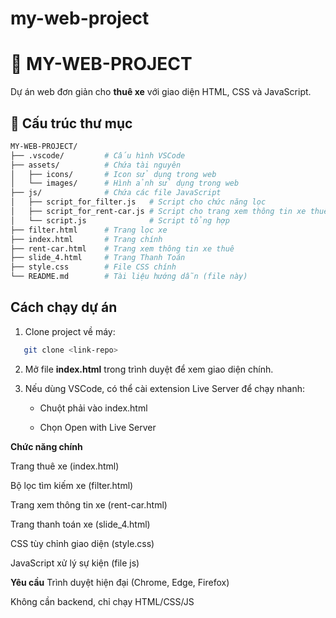 # my-web-project

# 🚗 MY-WEB-PROJECT

Dự án web đơn giản cho **thuê xe** với giao diện HTML, CSS và JavaScript.

## 📂 Cấu trúc thư mục

```bash
MY-WEB-PROJECT/
├── .vscode/         # Cấu hình VSCode
├── assets/          # Chứa tài nguyên
│   ├── icons/       # Icon sử dụng trong web
│   └── images/      # Hình ảnh sử dụng trong web
├── js/              # Chứa các file JavaScript
│   ├── script_for_filter.js   # Script cho chức năng lọc
│   ├── script_for_rent-car.js # Script cho trang xem thông tin xe thuê
│   └── script.js              # Script tổng hợp
├── filter.html      # Trang lọc xe
├── index.html       # Trang chính
├── rent-car.html    # Trang xem thông tin xe thuê
├── slide_4.html     # Trang Thanh Toán
├── style.css        # File CSS chính
└── README.md        # Tài liệu hướng dẫn (file này)

```

## Cách chạy dự án

1. Clone project về máy:

```bash
   git clone <link-repo>
```

2. Mở file **index.html** trong trình duyệt để xem giao diện chính.

3. Nếu dùng VSCode, có thể cài extension Live Server để chạy nhanh:

   - Chuột phải vào index.html

   - Chọn Open with Live Server

**Chức năng chính**

Trang thuê xe (index.html)

Bộ lọc tìm kiếm xe (filter.html)

Trang xem thông tin xe (rent-car.html)

Trang thanh toán xe (slide_4.html)

CSS tùy chỉnh giao diện (style.css)

JavaScript xử lý sự kiện (file js)

**Yêu cầu**
Trình duyệt hiện đại (Chrome, Edge, Firefox)

Không cần backend, chỉ chạy HTML/CSS/JS
